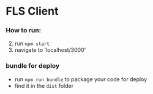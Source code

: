 # FLS Client

### How to run:
2. run `npm start`
4. navigate to 'localhost/3000'

### bundle for deploy
- run `npm run bundle` to package your code for deploy
- find it in the `dist` folder
